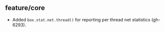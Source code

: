 ## feature/core

* Added `box.stat.net.thread()` for reporting per thread net statistics
  (gh-6293).
